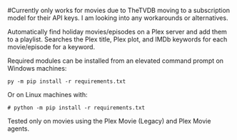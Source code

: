 #Currently only works for movies due to TheTVDB moving to a subscription model for their API keys. I am looking into any workarounds or alternatives.

Automatically find holiday movies/episodes on a Plex server and add them to a playlist.
Searches the Plex title, Plex plot, and IMDb keywords for each movie/episode for a keyword.

Required modules can be installed from an elevated command prompt on Windows machines:

    py -m pip install -r requirements.txt

Or on Linux machines with:

    # python -m pip install -r requirements.txt

Tested only on movies using the Plex Movie (Legacy) and Plex Movie agents.
